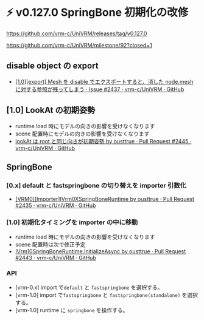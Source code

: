 # ⚡ v0.127.0 SpringBone 初期化の改修

https://github.com/vrm-c/UniVRM/releases/tag/v0.127.0

https://github.com/vrm-c/UniVRM/milestone/92?closed=1

## disable object の export

- [\[1.0\]\[export\] Mesh を disable でエクスポートすると、消した node.mesh に対する参照が残ってしまう · Issue #2437 · vrm-c/UniVRM · GitHub](https://github.com/vrm-c/UniVRM/issues/2437)

## [1.0] LookAt の初期姿勢

- runtime load 時にモデルの向きの影響を受けなくなります
- scene 配置時にモデルの向きの影響を受けなくなります
- [lookAt は root と同じ向きが初期姿勢 by ousttrue · Pull Request #2445 · vrm-c/UniVRM · GitHub](https://github.com/vrm-c/UniVRM/pull/2445)

## SpringBone

### [0.x] default と fastspringbone の切り替えを importer 引数化

- [\[VRM0\]\[Importer\]IVrm0XSpringBoneRuntime by ousttrue · Pull Request #2435 · vrm-c/UniVRM · GitHub](https://github.com/vrm-c/UniVRM/pull/2435)

### [1.0] 初期化タイミングを importer の中に移動

- runtime load 時にモデルの向きの影響を受けなくなります
- scene 配置時は次で修正予定
- [IVrm10SpringBoneRuntime.InitializeAsync by ousttrue · Pull Request #2443 · vrm-c/UniVRM · GitHub](https://github.com/vrm-c/UniVRM/pull/2443)

### API

- [vrm-0.x] import で`default` と `fastspringbone` を選択する。
- [vrm-1.0] import で`fastspringbone` と `fastspringbone(standalone)` を選択する。
- [vrm-1.0] runtime に `springbone` を操作する。
